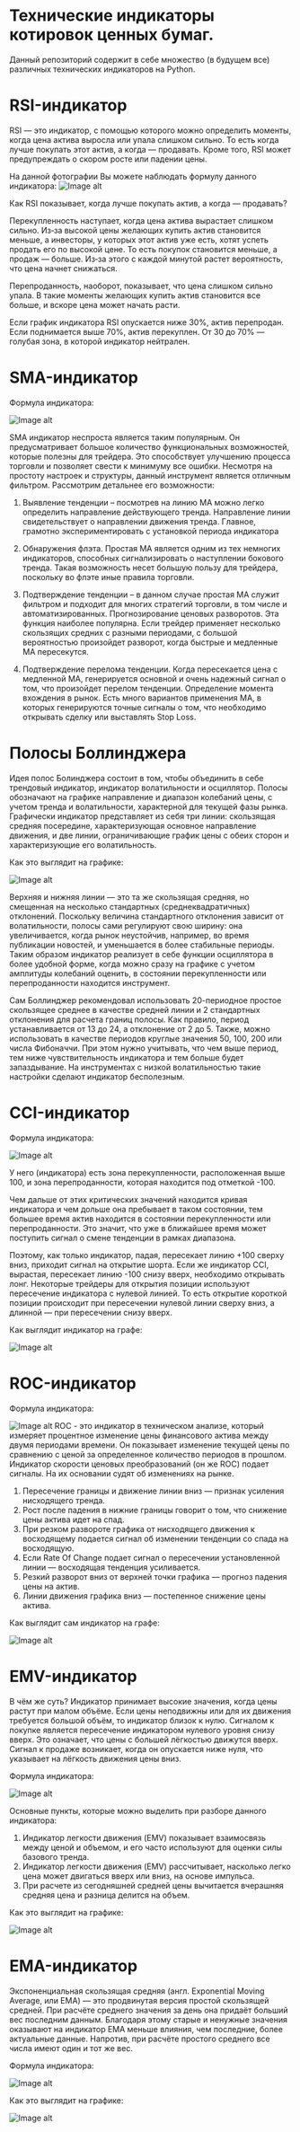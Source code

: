 # Технические индикаторы котировок ценных бумаг.

Данный репозиторий содержит в себе множество (в будущем все) различных технических индикаторов на Python.

# RSI-индикатор
 
RSI — это индикатор, с помощью которого можно определить моменты, когда цена актива выросла или упала слишком сильно. То есть когда лучше покупать этот актив, а когда — продавать. Кроме того, RSI может предупреждать о скором росте или падении цены.

На данной фотографии Вы можете наблюдать формулу данного индикатора:
![Image alt](https://github.com/LRKZZ/technical-indicators/blob/main/technical%20indicators/tech_pictures/RSIpic.jpg)

Как RSI показывает, когда лучше покупать актив, а когда — продавать?

Перекупленность наступает, когда цена актива вырастает слишком сильно. Из‑за высокой цены желающих купить актив становится меньше, а инвесторы, у которых этот актив уже есть, хотят успеть продать его по высокой цене. То есть покупок становится меньше, а продаж — больше. Из‑за этого с каждой минутой растет вероятность, что цена начнет снижаться.

Перепроданность, наоборот, показывает, что цена слишком сильно упала. В такие моменты желающих купить актив становится все больше, и вскоре цена может начать расти.

Если график индикатора RSI опускается ниже 30%, актив перепродан. Если поднимается выше 70%, актив перекуплен. От 30 до 70% — голубая зона, в которой индикатор нейтрален.

# SMA-индикатор

Формула индикатора:

![Image alt](https://github.com/LRKZZ/technical-indicators/blob/main/technical%20indicators/tech_pictures/SMA_indicator.jpg)

SMA индикатор неспроста является таким популярным. Он предусматривает большое количество функциональных возможностей, которые полезны для трейдера. Это способствует улучшению процесса торговли и позволяет свести к минимуму все ошибки. Несмотря на простоту настроек и структуры, данный инструмент является отличным фильтром. Рассмотрим детальнее его возможности:

1. Выявление тенденции – посмотрев на линию МА можно легко определить направление действующего тренда. Направление линии свидетельствует о направлении движения тренда. Главное, грамотно экспериментировать с установкой периода индикатора

2. Обнаружения флэта. Простая MA является одним из тех немногих индикаторов, способных сигнализировать о наступлении бокового тренда. Такая возможность несет большую пользу для трейдера, поскольку во флэте иные правила торговли.

3. Подтверждение тенденции – в данном случае простая MA служит фильтром и подходит для многих стратегий торговли, в том числе и автоматизированных.
Прогнозирование ценовых разворотов. Эта функция наиболее популярна. Если трейдер применяет несколько скользящих средних с разными периодами, с большой вероятностью произойдет разворот, когда быстрые и медленные МА пересекутся.

4. Подтверждение перелома тенденции. Когда пересекается цена с медленной МА, генерируется основной и очень надежный сигнал о том, что произойдет перелом тенденции.
Определение момента вхождения в рынок. Есть много вариантов применения МА, в которых генерируются точные сигналы о том, что необходимо открывать сделку или выставлять Stop Loss.

# Полосы Боллинджера

Идея полос Болинджера состоит в том, чтобы объединить в себе трендовый индикатор, индикатор волатильности и осциллятор. Полосы обозначают на графике направление и диапазон колебаний цены, с учетом тренда и волатильности, характерной для текущей фазы рынка. Графически индикатор представляет из себя три линии: скользящая средняя посередине, характеризующая основное направление движения, и две линии, ограничивающие график цены с обеих сторон и характеризующие его волатильность.

Как это выглядит на графике:

![Image alt](https://github.com/LRKZZ/technical-indicators/blob/main/technical%20indicators/tech_pictures/BollingerBands_pic.jpg)

Верхняя и нижняя линии — это та же скользящая средняя, но смещенная на несколько стандартных (среднеквадратичных) отклонений. Поскольку величина стандартного отклонения зависит от волатильности, полосы сами регулируют свою ширину: она увеличивается, когда рынок неустойчив, например, во время публикации новостей, и уменьшается в более стабильные периоды. Таким образом индикатор реализует в себе функции осциллятора в более удобной форме, когда можно сразу на графике с учетом амплитуды колебаний оценить, в состоянии перекупленности или перепроданности находится инструмент.

Сам Боллинджер рекомендовал использовать 20-периодное простое скользящее среднее в качестве средней линии и 2 стандартных отклонения для расчета границ полосы. Как правило, период устанавливается от 13 до 24, а отклонение от 2 до 5. Также, можно использовать в качестве периодов круглые значения 50, 100, 200 или числа Фибоначчи. При этом нужно учитывать, что чем выше период, тем ниже чувствительность индикатора и тем больше будет запаздывание. На инструментах с низкой волатильностью такие настройки сделают индикатор бесполезным.

# CCI-индикатор

Формула индикатора:

![Image alt](https://github.com/LRKZZ/technical-indicators/blob/main/technical%20indicators/tech_pictures/ССI_pic.jpg)

У него (индикатора) есть зона перекупленности, расположенная выше 100, и зона перепроданности, которая находится под отметкой -100.

Чем дальше от этих критических значений находится кривая индикатора и чем дольше она пребывает в таком состоянии, тем большее время актив находится в состоянии перекупленности или перепроданности. Это значит, что уже в ближайшее время может поступить сигнал о смене тенденции в рамках диапазона.

Поэтому, как только индикатор, падая, пересекает линию +100 сверху вниз, приходит сигнал на открытие шорта. Если же индикатор CCI, вырастая, пересекает линию -100 снизу вверх, необходимо открывать лонг. Некоторые трейдеры для открытия позиции используют пересечение индикатора с нулевой линией. То есть открытие короткой позиции происходит при пересечении нулевой линии сверху вниз, а длинной — при пересечении снизу вверх.

Как выглядит индикатор на графе:

![Image alt](https://github.com/LRKZZ/technical-indicators/blob/main/technical%20indicators/tech_pictures/ССI_indicator_pic.jpg)

# ROC-индикатор

Формула индикатора:

![Image alt](https://github.com/LRKZZ/technical-indicators/blob/main/technical%20indicators/tech_pictures/ROC_fpic.jpg)
ROC - это индикатор в техническом анализе, который измеряет процентное изменение цены финансового актива между двумя периодами времени. Он показывает изменение текущей цены по сравнению с ценой за определенное количество периодов в прошлом.
Индикатор скорости ценовых преобразований (он же ROC) подает сигналы. На их основании судят об изменениях на рынке.

1. Пересечение границы и движение линии вниз — признак усиления нисходящего тренда.
2. Рост после падения в нижние границы говорит о том, что снижение цены актива идет на спад.
3. При резком развороте графика от нисходящего движения к восходящему подается сигнал об изменении тенденции со спада на восходящую.
4. Если Rate Of Change подает сигнал о пересечении установленной линии — восходящая тенденция усиливается.
5. Резкий разворот вниз от верхней точки графика — прогноз падения цены на актив.
6. Линии движения графика вниз — постепенное снижение цены актива.

Как выглядит сам индикатор на графе:

![Image alt](https://github.com/LRKZZ/technical-indicators/blob/main/technical%20indicators/tech_pictures/ROC_indicator_pic.jpg)

# EMV-индикатор

В чём же суть? Индикатор принимает высокие значения, когда цены растут при малом объёме. Если цены неподвижны или для их движения требуется большой объём, то индикатор близок к нулю. Сигналом к покупке является пересечение индикатором нулевого уровня снизу вверх. Это означает, что цены с большей лёгкостью движутся вверх. Сигнал к продаже возникает, когда он опускается ниже нуля, что указывает на лёгкость движения цены вниз.

Формула индикатора:

![Image alt](https://github.com/LRKZZ/technical-indicators/blob/main/technical%20indicators/tech_pictures/EMV_fpic.jpg)

Основные пункты, которые можно выделить при разборе данного индикатора:
1. Индикатор легкости движения (EMV) показывает взаимосвязь между ценой и объемом, и его часто используют для оценки силы базового тренда.
2. Индикатор легкости движения (EMV) рассчитывает, насколько легко цена может двигаться вверх или вниз, на основе импульса.
3. При расчете из сегодняшней средней цены вычитается вчерашняя средняя цена и разница делится на объем.

Как это выглядит на графике:

![Image alt](https://github.com/LRKZZ/technical-indicators/blob/main/technical%20indicators/tech_pictures/EMV_pic.jpg)

# EMA-индикатор

Экспоненциальная скользящая средняя (англ. Exponential Moving Average, или EMA) — это продвинутая версия простой скользящей средней. При расчёте среднего значения за день она придаёт больший вес последним данным. Благодаря этому старые и ненужные значения оказывают на индикатор EMA меньше влияния, чем последние, более актуальные данные. Напротив, при расчёте простого среднего все числа имеют один и тот же вес.

Формула индикатора:

![Image alt](https://github.com/LRKZZ/technical-indicators/blob/main/technical%20indicators/tech_pictures/EMA_fpic.jpg)

Как это выглядит на графике:

![Image alt](https://github.com/LRKZZ/technical-indicators/blob/main/technical%20indicators/tech_pictures/EMA_pic.jpg)
